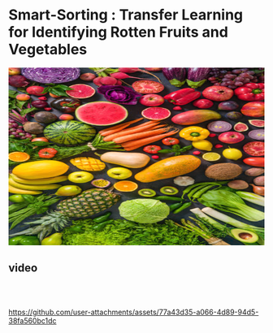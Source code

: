<h1> Smart-Sorting : Transfer Learning for Identifying Rotten Fruits and Vegetables</h1>
 <div style="text-align:center;">
  <img src="Project Files/media/dp.png" width=550 height=350 />
 </div>

<h2>video</h2>
<br><br>

https://github.com/user-attachments/assets/77a43d35-a066-4d89-94d5-38fa560bc1dc


